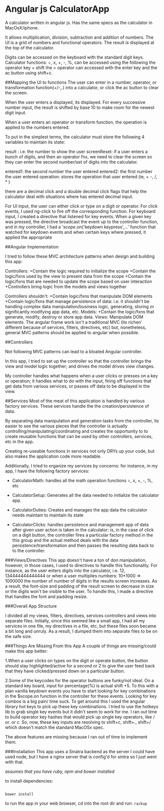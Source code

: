 # Angular js CalculatorApp

A calculator written in angular js.
Has the same specs as the calculator in MacOsX/iphone.

It allows multiplication, division, subtraction and
addition of numbers.
The UI is a grid of numbers and functional operators.
The result is displayed at the top of the calculator.

Digits can be accessed on the keyboard with the standard
digit keys. Calculator functions:
÷, x, +, -, %,
can be accessed using the following the operator key + shift
the = operator can accessed with the enter key
and the ac button using shift+c.

##Mapping the UI to functions
The user can enter in a number, operator, or transformation
function(+/-,.) into a calculator, or click the ac
button to clear the screen.

When the user enters a displayed, its displayed.
For every successive number input, the result is shifted
by base 10 to make room for the newest digit input.

When a user enters an operator or transform function, the operation is applied
to the numbers entered.

<span>To put in the simplest terms, the calculator must
store the following 4 variables to maintain its state:

result : i.e. the number to show the user
screenReset:
  if a user enters a bunch of digits,
  and then an operator fnx, we need to clear the
  screen so they can enter the second number/set of digits
  into the calculator.

entered1: the second number the user entered
entered2: the first number the user entered
operation: stores the operation that user entered (ie, + -, /, * )

there are a decimal click and a double decimal click flags
that help the calculator deal with situations where
has entered decimal input.</span>

For UI input, the user can either click or type on a digit
or operator. For click events, I used ng-click to fire
off the corresponding function. For keyboard input,
I created a directive that listened for key events.
When a given key was pressed, the directive broadcast
the event up to the controller function, and in my controller,
I had a '$scope.$on('keydown keypress',...' function
that watched for keydown events and when certain
keys where pressed, it applied the appropriate



##Angular Implementation

I tried to follow these MVC architecture patterns
when design and building this app:

<span>Controllers:
+Contain the logic required to initialize the scope
+Contain the logic/fxns used by the view to present data from the scope
+Contain the logic/fxns that are needed to update the scope based on user interaction
+Controllers bring logic from the models and views together
</span>

<span>
Controllers shouldn't:
+Contain logic/fxns that manipulate DOM elements
+Contain logic/fxns that manage persistence of data:
  i.e. it shouldn't be handling complex
  data manipulation/business logic, generating, storing
  or significantly modifying app data, etc.
</span>

<span>
Models:
+Contain the logic/fxns that generate, modify, destroy
  or store app data.
</span>

<span>
Views:
  Manipulate DOM elements.
</span>
The angular frame work isn't a traditional MVC (its richer/
different because of services, filters, directives, etc)
but, nonetheless, general MVC patterns should be applied
to angular when possible.

##Controllers

Not following MVC patterns can lead to a bloated
Angular controller.

In this app, I tried to set up the controller so that
the controller brings the view and model logic together;
and drives the model drives view changes.

My controller handles what happens when a user clicks
or presses on a key or operation; it handles
what to do with the input, firing off functions
that get data from various services, or passes off data
to be displayed in the view.

##Services
Most of the meat of this application is handled
by various factory services. These services handle the
the creation/persistence of data.

By separating data manipulation and generation
tasks from the controller,
its easier to see the various pieces that the controller
is actually controlling/manipulating/coordinating and
creates the opportunity to to create reusable functions
that can be used by other controllers, services, etc
in the app.

Creating re-useable functions in services not only
DRYs up your code, but also
makes the application code more readable.

<span>Additionally, I tried to organize my services by concerns:
for instance, in my app, I
have the following factory services:

+ CalculatorMath: handles all the math operation functions
                ÷, x, +, -, %, etc

+ CalculatorSetup: Generates all the data needed to initialize
                  the calculator app.

+ CalculatorDuties: Creates and manages the app data
                  the calculator needs maintain
                  to maintain its state


+ CalculatorClicks: handles persistence and management app
            of data after given user action is taken in
            the calculator: is, in the case of click
            on a digit button, the controller fires
            a particular factory method in the this
            group and the actual method deals with
            the data persistence/transformation
            and then passes the resulting data back to
            to the controller.
</span>

###Views/Directives
This app doesn't have a ton of don manipulation, however,
in those cases, I used to directives to handle this
functionality.
For instance, as the user enters digits into the calculator,
 i.e. 12, 134444444444444
or when a user multiplies numbers: 10*1000 => 1000000
the number of number of digits in the results screen
increases. As a result, the font-size and padding of
the result screen to decrease in size or the digits
won't be visible to the user.
To handle this, I made a directive that handles
the font and padding resize.

###Overall App Structure

I divided all my views, filters, directives, services controllers
and views into separate files. Initially, since this
seemed like a small app, I had all my services in one file,
my directives in a file, etc, but these files soon became
a bit long and unruly. As a result, I dumped them into separate
files to be on the safe size.


###Things Are Missing From this App
A couple of things are missing/could make this app better:

1.When a user clicks on types on the digit or operate
button, the button should stay highlighted/active
for a second or 2 to give the user feed back that they
have clicked/pressed down on a particular button.

2.Some of the keycodes for the operator buttons are
funky/not ideal. On a standard key board,
input for percentage(%) is actual shift +5.
To this with a plan vanilla keydown events
you have to start looking for key combinations
in the $scope.on function in the controller
for these events. Looking for key combos is a big pain/
time suck. To get around this I used the angular
library hot keys to pick up these key combinations.
I tried to use the hotkeys lib to grab single key events
but it didn't seem to work for me.
I ran out time to build operator key hashes that would
pick up single key operators, like / or. or c. So, now,
these key inputs are resolving to shift+c, shift+., shift+/
which doesn't match the standard MacOSx spec.

The above features are missing because I ran out of
time to implement them.


###Installation
This app uses a Sinatra backend as the server
I could have used node, but I have a nginx server
that is config'd for sintra so I just went with that.

*assumes that you have ruby, npm and bower installed*

to install dependencies:
```bundle install
```
```
bower install
```
to run the app in your web browser, cd into the root dir and run:
```rackup```


